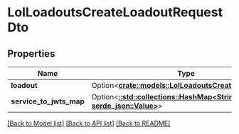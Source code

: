 # LolLoadoutsCreateLoadoutRequestDto

## Properties

Name | Type | Description | Notes
------------ | ------------- | ------------- | -------------
**loadout** | Option<[**crate::models::LolLoadoutsCreateLoadoutDto**](LolLoadoutsCreateLoadoutDTO.md)> |  | [optional]
**service_to_jwts_map** | Option<[**::std::collections::HashMap<String, serde_json::Value>**](serde_json::Value.md)> |  | [optional]

[[Back to Model list]](../README.md#documentation-for-models) [[Back to API list]](../README.md#documentation-for-api-endpoints) [[Back to README]](../README.md)


